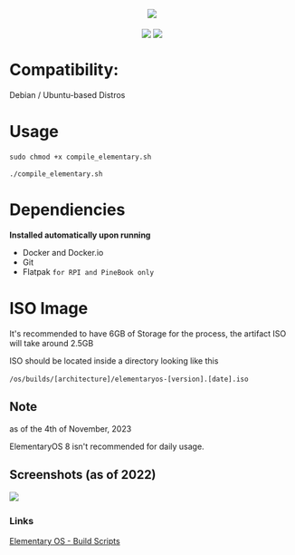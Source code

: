 <p align="center"> 
   <picture>
      <source media="(prefers-color-scheme: dark)" srcset="https://github.com/elementary/brand/blob/master/logomark-white.png?raw=true" width="256">
      <source media="(prefers-color-scheme: light)" srcset="https://github.com/elementary/brand/blob/master/logomark-black.png?raw=true" width="256">
      <img src="https://github.com/HackZy01/Images/blob/main/desktop-dark.png" width="420" height="240">
   </picture
</p>

<p align="center"> 
      <Text>
      <img align="center" src="https://img.shields.io/badge/Script%20Version%20-1.06-a56de2?style=style=flat"> 
      <img align="center" src="https://img.shields.io/badge/Current%20eOS%20Version-7.1-3689e6?style=style=flat"> 
   </Text>

</p>

# Compatibility:
Debian / Ubuntu-based Distros
  
# Usage
```
sudo chmod +x compile_elementary.sh
```
```
./compile_elementary.sh
```
# Dependiencies
**Installed automatically upon running**
- Docker and Docker.io
- Git
- Flatpak ```for RPI and PineBook only```
  
# ISO Image
It's recommended to have 6GB of Storage for the process, the artifact ISO will take around 2.5GB

ISO should be located inside a directory looking like this

```/os/builds/[architecture]/elementaryos-[version].[date].iso```
    


## Note
as of the 4th of November, 2023

ElementaryOS 8 isn't recommended for daily usage.

## Screenshots (as of 2022)
<p align="left"> 
<picture>
   <source media="(prefers-color-scheme: dark)" srcset="https://github.com/HackZy01/Images/blob/main/eos-compile-screenshot-dark.png?raw=true">
   <source media="(prefers-color-scheme: light)" srcset="https://github.com/HackZy01/Images/blob/main/eos-compile-screenshot-light.png?raw=true">
   <img src="https://github.com/HackZy01/Images/blob/main/desktop-dark.png"
</picture
</p>

### Links
[Elementary OS - Build Scripts](https://github.com/elementary/os)

